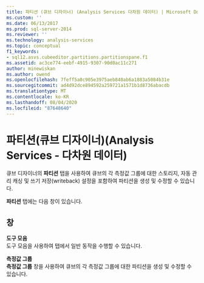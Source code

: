 ```yaml
---
title: 파티션 (큐브 디자이너) (Analysis Services 다차원 데이터) | Microsoft Docs
ms.custom: ''
ms.date: 06/13/2017
ms.prod: sql-server-2014
ms.reviewer: ''
ms.technology: analysis-services
ms.topic: conceptual
f1_keywords:
- sql12.asvs.cubeeditor.partitions.partitionspane.f1
ms.assetid: ac3ce774-eebf-4915-9307-90d0ac11c271
author: minewiskan
ms.author: owend
ms.openlocfilehash: 7feff5a0c905e3975aeb840ab6a1883a5084b31e
ms.sourcegitcommit: ad4d92dce894592a259721a1571b1d8736abacdb
ms.translationtype: MT
ms.contentlocale: ko-KR
ms.lasthandoff: 08/04/2020
ms.locfileid: "87648640"
---
```

# <a name="partitions-cube-designer-analysis-services---multidimensional-data"></a>파티션(큐브 디자이너)(Analysis Services - 다차원 데이터)
  큐브 디자이너의 **파티션** 탭을 사용하여 큐브의 각 측정값 그룹에 대한 스토리지, 자동 관리 캐싱 및 쓰기 저장(writeback) 설정을 포함하여 파티션을 생성 및 수정할 수 있습니다.  
  
 **파티션** 탭에는 다음 창이 있습니다.  
  
## <a name="panes"></a>창  
 **도구 모음**  
 도구 모음을 사용하여 탭에서 일반 동작을 수행할 수 있습니다.  
  
 **측정값 그룹**  
 **측정값 그룹** 창을 사용하여 큐브의 각 측정값 그룹에 대한 파티션을 생성 및 수정할 수 있습니다.  
  
  
